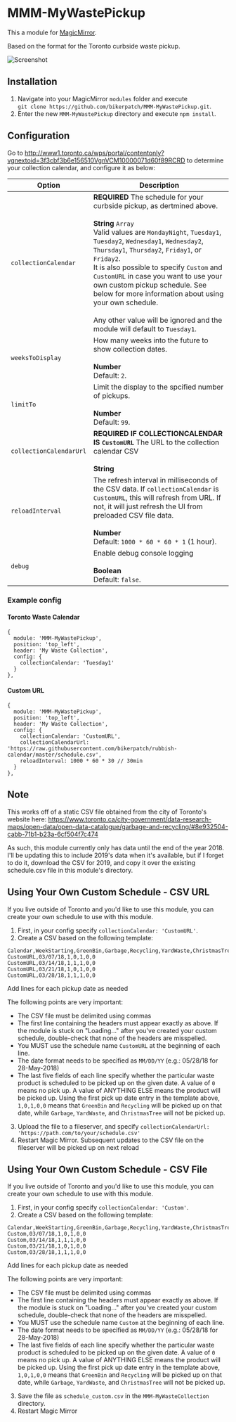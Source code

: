 # MMM-MyWastePickup

This a module for [MagicMirror](https://github.com/MichMich/MagicMirror).

Based on the format for the Toronto curbside waste pickup.

![Screenshot](/../screenshots/screenshot.png?raw=true "Screenshot")


## Installation
1. Navigate into your MagicMirror `modules` folder and execute<br>
`git clone https://github.com/bikerpatch/MMM-MyWastePickup.git`.
2. Enter the new `MMM-MyWastePickup` directory and execute `npm install`.

## Configuration

Go to http://www1.toronto.ca/wps/portal/contentonly?vgnextoid=3f3cbf3b6e156510VgnVCM10000071d60f89RCRD
to determine your collection calendar, and configure it as below:

<table>
  <thead>
    <tr>
      <th>Option</th>
      <th>Description</th>
    </tr>
  </thead>
  <tbody>
    <tr>
      <td><code>collectionCalendar</code></td>
      <td><strong>REQUIRED</strong> The schedule for your curbside pickup, as dertmined above.<br><br><strong>String</strong> <code>Array</code><br />Valid values are <code>MondayNight</code>, <code>Tuesday1</code>, <code>Tuesday2</code>, <code>Wednesday1</code>, <code>Wednesday2</code>, <code>Thursday1</code>, <code>Thursday2</code>, <code>Friday1</code>, or <code>Friday2</code>.<br />It is also possible to specify <code>Custom</code> and <code>CustomURL</code> in case you want to use your own custom pickup schedule.  See below for more information about using your own schedule.<br /><br />Any other value will be ignored and the module will default to <code>Tuesday1</code>.</td>
    </tr>
    <tr>
      <td><code>weeksToDisplay</code></td>
      <td>How many weeks into the future to show collection dates.<br /><br /><strong>Number</strong><br />Default: <code>2</code>.</td>
    </tr>
    <tr>
      <td><code>limitTo</code></td>
      <td>Limit the display to the spcified number of pickups.<br /><br /><strong>Number</strong><br />Default: <code>99</code>.</td>
    </tr>
    <tr>
      <td><code>collectionCalendarUrl</code></td>
      <td><strong>REQUIRED IF COLLECTIONCALENDAR IS <code>CustomURL</code></strong> The URL to the collection calendar CSV
      <br /><br /><strong>String</strong></td>
    </tr>
    <tr>
      <td><code>reloadInterval</code></td>
      <td>The refresh interval in milliseconds of the CSV data.  If <code>collectionCalendar</code> is <code>CustomURL</code>, this will refresh from URL.  If not, it will just refresh the UI from preloaded CSV file data.
      <br /><br /><strong>Number</strong><br />Default: <code>1000 * 60 * 60 * 1</code> (1 hour).</td>
    </tr>
    <tr>
      <td><code>debug</code></td>
      <td>Enable debug console logging
      <br /><br /><strong>Boolean</strong><br />Default: <code>false</code>.</td>
    </tr>
  </tbody>
</table>

### Example config

#### Toronto Waste Calendar
```
{
  module: 'MMM-MyWastePickup',
  position: 'top_left',
  header: 'My Waste Collection',
  config: {
    collectionCalendar: 'Tuesday1'
  }
},
```

#### Custom URL
```
{
  module: 'MMM-MyWastePickup',
  position: 'top_left',
  header: 'My Waste Collection',
  config: {
    collectionCalendar: 'CustomURL',
    collectionCalendarUrl: 'https://raw.githubusercontent.com/bikerpatch/rubbish-calendar/master/schedule.csv',
    reloadInterval: 1000 * 60 * 30 // 30min
  }
},
```

## Note

This works off of a static CSV file obtained from the city of Toronto's website here:
https://www.toronto.ca/city-government/data-research-maps/open-data/open-data-catalogue/garbage-and-recycling/#8e932504-cabb-71b1-b23a-6cf504f7c474

As such, this module currently only has data until the end of the year 2018.  I'll be updating this
to include 2019's data when it's available, but if I forget to do it, download the CSV for 2019, and
copy it over the existing schedule.csv file in this module's directory.



## Using Your Own Custom Schedule - CSV URL

If you live outside of Toronto and you'd like to use this module, you can create your own schedule to use with this module.

1. First, in your config specify `collectionCalendar: 'CustomURL'`.
2. Create a CSV based on the following template:

```
Calendar,WeekStarting,GreenBin,Garbage,Recycling,YardWaste,ChristmasTree
CustomURL,03/07/18,1,0,1,0,0
CustomURL,03/14/18,1,1,1,0,0
CustomURL,03/21/18,1,0,1,0,0
CustomURL,03/28/18,1,1,1,0,0
```
Add lines for each pickup date as needed

The following points are very important:
* The CSV file must be delimited using commas
* The first line containing the headers must appear exactly as above.  If the module is stuck on "Loading..." after you've created your custom schedule, double-check that none of the headers are misspelled.
* You MUST use the schedule name `CustomURL` at the beginning of each line.
* The date format needs to be specified as `MM/DD/YY` (e.g.: 05/28/18 for 28-May-2018)
* The last five fields of each line specify whether the particular waste product is scheduled to be picked up on the given date. A value of `0` means no pick up. A value of ANYTHING ELSE means the product will be picked up.  Using the first pick up date entry in the template above, `1,0,1,0,0` means that `GreenBin` and `Recycling` will be picked up on that date, while `Garbage`, `YardWaste`, and `ChristmasTree` will not be picked up.

3. Upload the file to a fileserver, and specify `collectionCalendarUrl: 'https://path.com/to/your/schedule.csv'`
4. Restart Magic Mirror.  Subsequent updates to the CSV file on the fileserver will be picked up on next reload

## Using Your Own Custom Schedule - CSV File

If you live outside of Toronto and you'd like to use this module, you can create your own schedule to use with this module.

1. First, in your config specify `collectionCalendar: 'Custom'`.
2. Create a CSV based on the following template:

```
Calendar,WeekStarting,GreenBin,Garbage,Recycling,YardWaste,ChristmasTree
Custom,03/07/18,1,0,1,0,0
Custom,03/14/18,1,1,1,0,0
Custom,03/21/18,1,0,1,0,0
Custom,03/28/18,1,1,1,0,0
```
Add lines for each pickup date as needed

The following points are very important:
* The CSV file must be delimited using commas
* The first line containing the headers must appear exactly as above.  If the module is stuck on "Loading..." after you've created your custom schedule, double-check that none of the headers are misspelled.
* You MUST use the schedule name `Custom` at the beginning of each line.
* The date format needs to be specified as `MM/DD/YY` (e.g.: 05/28/18 for 28-May-2018)
* The last five fields of each line specify whether the particular waste product is scheduled to be picked up on the given date. A value of `0` means no pick up. A value of ANYTHING ELSE means the product will be picked up.  Using the first pick up date entry in the template above, `1,0,1,0,0` means that `GreenBin` and `Recycling` will be picked up on that date, while `Garbage`, `YardWaste`, and `ChristmasTree` will not be picked up.

3. Save the file as `schedule_custom.csv` in the `MMM-MyWasteCollection` directory.
4. Restart Magic Mirror


